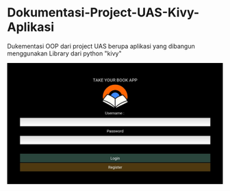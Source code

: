 # Dokumentasi-Project-UAS-Kivy-Aplikasi
Dukementasi OOP dari project UAS berupa aplikasi yang dibangun menggunakan Library dari python "kivy"<br>

![LoginPage](/IMAGE/LoginPage.jpg)
